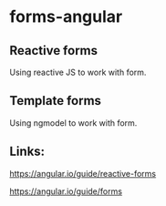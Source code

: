 # forms-angular

## Reactive forms

Using reactive JS to work with form.

## Template forms

Using ngmodel to work with form.


## Links: 

https://angular.io/guide/reactive-forms

https://angular.io/guide/forms